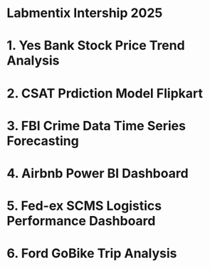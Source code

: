 
# Labmentix Intership 2025  
# 1. Yes Bank Stock Price Trend Analysis 
# 2. CSAT Prdiction Model Flipkart
# 3. FBI Crime Data Time Series Forecasting
# 4. Airbnb Power BI Dashboard
# 5. Fed-ex SCMS Logistics Performance Dashboard
# 6. Ford GoBike Trip Analysis
